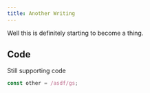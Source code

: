 ```yaml
---
title: Another Writing
---
```

Well this is definitely starting to become a thing.

## Code
Still supporting code
```javascript
const other = /asdf/gs;
```
